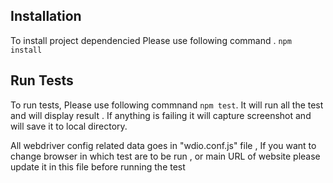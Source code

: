 

Installation
-------------
To install project dependencied Please use following command .
`npm install`



Run Tests
-------------
To run tests, Please use following commnand
`npm test`.
It will run all the test and will display result . If anything is failing it will capture screenshot and will save it to local directory.

All webdriver config related data goes in "wdio.conf.js" file , If you want to change browser in which test are to be run , or main URL of website please update it in this file before running the test
